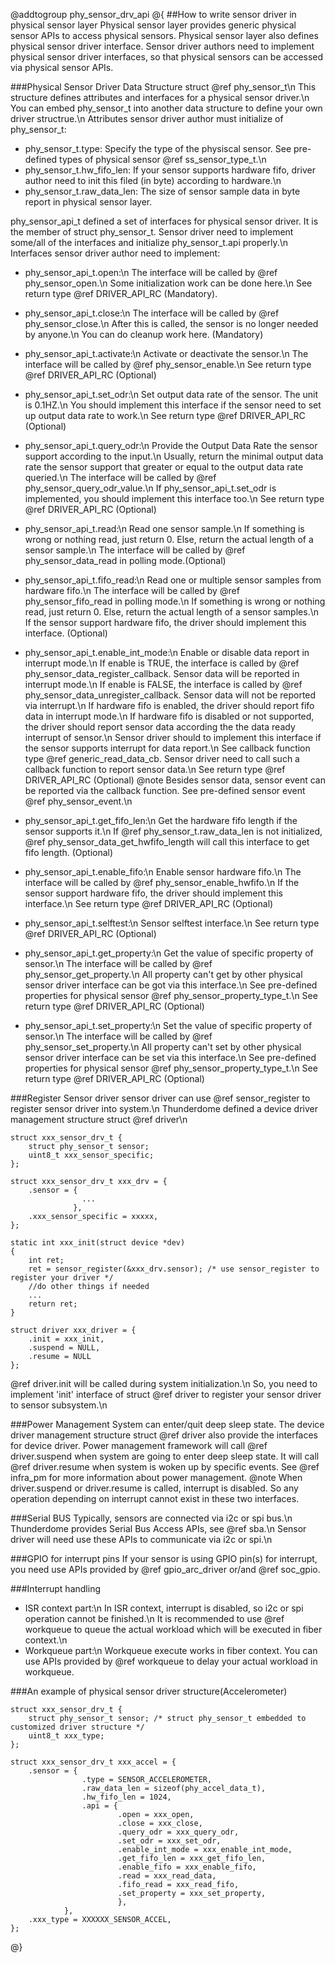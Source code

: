 @addtogroup phy_sensor_drv_api
@{
##How to write sensor driver in physical sensor layer
Physical sensor layer provides generic physical sensor APIs to access physical sensors.
Physical sensor layer also defines physical sensor driver interface.
Sensor driver authors need to implement physical sensor driver interfaces, so that physical sensors can be accessed via physical sensor APIs.

###Physical Sensor Driver Data Structure
struct @ref phy_sensor_t\n
This structure defines attributes and interfaces for a physical sensor driver.\n
You can embed phy_sensor_t into another data structure to define your own driver structrue.\n
Attributes sensor driver author must initialize of phy_sensor_t:
- phy_sensor_t.type: Specify the type of the physiscal sensor. See pre-defined types of physical sensor @ref ss_sensor_type_t.\n
- phy_sensor_t.hw_fifo_len: If your sensor supports hardware fifo, driver author need to init this filed (in byte) according to hardware.\n
- phy_sensor_t.raw_data_len: The size of sensor sample data in byte report in physical sensor layer.

phy_sensor_api_t defined a set of interfaces for physical sensor driver. It is the member of struct phy_sensor_t.
Sensor driver need to implement some/all of the interfaces and initialize phy_sensor_t.api properly.\n
Interfaces sensor driver author need to implement:

- phy_sensor_api_t.open:\n
The interface will be called by @ref phy_sensor_open.\n
Some initialization work can be done here.\n
See return type @ref DRIVER_API_RC (Mandatory).

- phy_sensor_api_t.close:\n
The interface will be called by @ref phy_sensor_close.\n
After this is called, the sensor is no longer needed by anyone.\n
You can do cleanup work here. (Mandatory)

- phy_sensor_api_t.activate:\n
Activate or deactivate the sensor.\n
The interface will be called by @ref phy_sensor_enable.\n
See return type @ref DRIVER_API_RC (Optional)

- phy_sensor_api_t.set_odr:\n
Set output data rate of the sensor. The unit is 0.1HZ.\n
You should implement this interface if the sensor need to set up output data rate to work.\n
See return type @ref DRIVER_API_RC (Optional)

- phy_sensor_api_t.query_odr:\n
Provide the Output Data Rate the sensor support according to the input.\n
Usually, return the minimal output data rate the sensor support that greater or equal to the output data rate queried.\n
The interface will be called by @ref phy_sensor_query_odr_value.\n
If phy_sensor_api_t.set_odr is implemented, you should implement this interface too.\n
See return type @ref DRIVER_API_RC (Optional)

- phy_sensor_api_t.read:\n
Read one sensor sample.\n
If something is wrong or nothing read, just return 0. Else, return the actual length of a sensor sample.\n
The interface will be called by @ref phy_sensor_data_read in polling mode.(Optional)

- phy_sensor_api_t.fifo_read:\n
Read one or multiple sensor samples from hardware fifo.\n
The interface will be called by @ref phy_sensor_fifo_read in polling mode.\n
If something is wrong or nothing read, just return 0. Else, return the actual length of a sensor samples.\n
If the sensor support hardware fifo, the driver should implement this interface. (Optional)

- phy_sensor_api_t.enable_int_mode:\n
Enable or disable data report in interrupt mode.\n
If enable is TRUE, the interface is called by @ref phy_sensor_data_register_callback. Sensor data will be reported in interrupt mode.\n
If enable is FALSE, the interface is called by @ref phy_sensor_data_unregister_callback. Sensor data will not be reported via interrupt.\n
If hardware fifo is enabled, the driver should report fifo data in interrupt mode.\n
If hardware fifo is disabled or not supported, the driver should report sensor data according the the data ready interrupt of sensor.\n
Sensor driver should to implement this interface if the sensor supports interrupt for data report.\n
See callback function type @ref generic_read_data_cb. Sensor driver need to call such a callback function to report sensor data.\n
See return type @ref DRIVER_API_RC (Optional)
@note Besides sensor data, sensor event can be reported via the callback function. See pre-defined sensor event @ref phy_sensor_event.\n

- phy_sensor_api_t.get_fifo_len:\n
Get the hardware fifo length if the sensor supports it.\n
If @ref phy_sensor_t.raw_data_len is not initialized, @ref phy_sensor_data_get_hwfifo_length will call this interface to get fifo length. (Optional)

- phy_sensor_api_t.enable_fifo:\n
Enable sensor hardware fifo.\n
The interface will be called by @ref phy_sensor_enable_hwfifo.\n
If the sensor support hardware fifo, the driver should implement this interface.\n
See return type @ref DRIVER_API_RC (Optional)

- phy_sensor_api_t.selftest:\n
Sensor selftest interface.\n
See return type @ref DRIVER_API_RC (Optional)

- phy_sensor_api_t.get_property:\n
Get the value of specific property of sensor.\n
The interface will be called by @ref phy_sensor_get_property.\n
All property can't get by other physical sensor driver interface can be got via this interface.\n
See pre-defined properties for physical sensor @ref phy_sensor_property_type_t.\n
See return type @ref DRIVER_API_RC (Optional)

- phy_sensor_api_t.set_property:\n
Set the value of specific property of sensor.\n
The interface will be called by @ref phy_sensor_set_property.\n
All property can't set by other physical sensor driver interface can be set via this interface.\n
See pre-defined properties for physical sensor @ref phy_sensor_property_type_t.\n
See return type @ref DRIVER_API_RC (Optional)


###Register Sensor driver
sensor driver can use @ref sensor_register to register sensor driver into system.\n
Thunderdome defined a device driver management structure struct @ref driver\n

	struct xxx_sensor_drv_t {
		struct phy_sensor_t sensor;
		uint8_t xxx_sensor_specific;
	};

	struct xxx_sensor_drv_t xxx_drv = {
		.sensor = {
					...
				  },
		.xxx_sensor_specific = xxxxx,
	};

	static int xxx_init(struct device *dev)
	{
		int ret;
		ret = sensor_register(&xxx_drv.sensor); /* use sensor_register to register your driver */
		//do other things if needed
		...
		return ret;
	}

	struct driver xxx_driver = {
		.init = xxx_init,
		.suspend = NULL,
		.resume = NULL
	};

@ref driver.init will be called during system initialization.\n
So, you need to implement 'init' interface of struct @ref driver to register your sensor driver to sensor subsystem.\n

###Power Management
System can enter/quit deep sleep state. The device driver management structure struct @ref driver also provide the interfaces for device driver.
Power management framework will call @ref driver.suspend when system are going to enter deep sleep state. It will call @ref driver.resume when system is woken up by specific events. See @ref infra_pm for more information about power management.
@note When driver.suspend or driver.resume is called, interrupt is disabled. So any operation depending on interrupt cannot exist in these two interfaces.

###Serial BUS
Typically, sensors are connected via i2c or spi bus.\n
Thunderdome provides Serial Bus Access APIs, see @ref sba.\n
Sensor driver will need use these APIs to communicate via i2c or spi.\n

###GPIO for interrupt pins
If your sensor is using GPIO pin(s) for interrupt, you need use APIs provided by @ref gpio_arc_driver or/and @ref soc_gpio.

###Interrupt handling
- ISR context part:\n
In ISR context, interrupt is disabled, so i2c or spi operation cannot be finished.\n
It is recommended to use @ref workqueue to queue the actual workload which will be executed in fiber context.\n
- Workqueue part:\n
Workqueue execute works in fiber context. You can use APIs provided by @ref workqueue to delay your actual workload in workqueue.

###An example of physical sensor driver structure(Accelerometer)

	struct xxx_sensor_drv_t {
		struct phy_sensor_t sensor;	/* struct phy_sensor_t embedded to customized driver structure */
		uint8_t xxx_type;
	};

	struct xxx_sensor_drv_t xxx_accel = {
		.sensor = {
					.type = SENSOR_ACCELEROMETER,
					.raw_data_len = sizeof(phy_accel_data_t),
					.hw_fifo_len = 1024,
					.api = {
							.open = xxx_open,
							.close = xxx_close,
							.query_odr = xxx_query_odr,
							.set_odr = xxx_set_odr,
							.enable_int_mode = xxx_enable_int_mode,
							.get_fifo_len = xxx_get_fifo_len,
							.enable_fifo = xxx_enable_fifo,
							.read = xxx_read_data,
							.fifo_read = xxx_read_fifo,
							.set_property = xxx_set_property,
							},
				},
		.xxx_type = XXXXXX_SENSOR_ACCEL,
	};
@}
